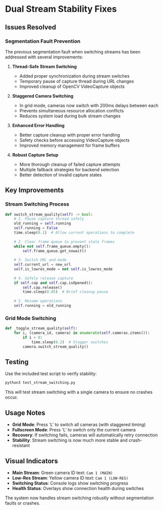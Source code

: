 # Dual Stream Stability Fixes

## Issues Resolved

### Segmentation Fault Prevention
The previous segmentation fault when switching streams has been addressed with several improvements:

1. **Thread-Safe Stream Switching**
   - Added proper synchronization during stream switches
   - Temporary pause of capture thread during URL changes
   - Improved cleanup of OpenCV VideoCapture objects

2. **Staggered Camera Switching**
   - In grid mode, cameras now switch with 200ms delays between each
   - Prevents simultaneous resource allocation conflicts
   - Reduces system load during bulk stream changes

3. **Enhanced Error Handling**
   - Better capture cleanup with proper error handling
   - Safety checks before accessing VideoCapture objects
   - Improved memory management for frame buffers

4. **Robust Capture Setup**
   - More thorough cleanup of failed capture attempts
   - Multiple fallback strategies for backend selection
   - Better detection of invalid capture states

## Key Improvements

### Stream Switching Process
```python
def switch_stream_quality(self) -> bool:
    # 1. Pause capture thread safely
    old_running = self.running
    self.running = False
    time.sleep(0.1)  # Allow current operations to complete
    
    # 2. Clear frame queue to prevent stale frames
    while not self.frame_queue.empty():
        self.frame_queue.get_nowait()
    
    # 3. Switch URL and mode
    self.current_url = new_url
    self.is_lowres_mode = not self.is_lowres_mode
    
    # 4. Safely release capture
    if self.cap and self.cap.isOpened():
        self.cap.release()
        time.sleep(0.05)  # Brief cleanup pause
    
    # 5. Resume operations
    self.running = old_running
```

### Grid Mode Switching
```python
def _toggle_stream_quality(self):
    for i, (camera_id, camera) in enumerate(self.cameras.items()):
        if i > 0:
            time.sleep(0.2)  # Stagger switches
        camera.switch_stream_quality()
```

## Testing

Use the included test script to verify stability:

```bash
python3 test_stream_switching.py
```

This will test stream switching with a single camera to ensure no crashes occur.

## Usage Notes

- **Grid Mode**: Press 'L' to switch all cameras (with staggered timing)
- **Fullscreen Mode**: Press 'L' to switch only the current camera
- **Recovery**: If switching fails, cameras will automatically retry connection
- **Stability**: Stream switching is now much more stable and crash-resistant

## Visual Indicators

- **Main Stream**: Green camera ID text: `Cam 1 (MAIN)`
- **Low-Res Stream**: Yellow camera ID text: `Cam 1 (LOW-RES)`
- **Switching Status**: Console logs show switching progress
- **Health Status**: Overlays show connection health during switches

The system now handles stream switching robustly without segmentation faults or crashes.
